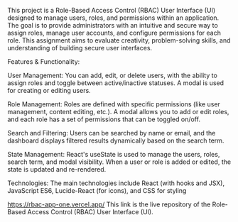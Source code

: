 This project is a Role-Based Access Control (RBAC) User Interface (UI) designed to manage users, roles, and permissions within an application. 
The goal is to provide administrators with an intuitive and secure way to assign roles, manage user accounts, and configure permissions for each role.
This assignment aims to evaluate creativity, problem-solving skills, and understanding of building secure user interfaces.

Features & Functionality:

User Management: You can add, edit, or delete users, with the ability to assign roles and toggle between active/inactive statuses. A modal is used for creating or editing users.

Role Management: Roles are defined with specific permissions (like user management, content editing, etc.).
                 A modal allows you to add or edit roles, and each role has a set of permissions that can be toggled on/off.

Search and Filtering: Users can be searched by name or email, and the dashboard displays filtered results dynamically based on the search term.

State Management: React's useState is used to manage the users, roles, search term, and modal visibility.
                  When a user or role is added or edited, the state is updated and re-rendered.

Technologies:
The main technologies include React (with hooks and JSX), JavaScript ES6, Lucide-React (for icons), and CSS for styling

https://rbac-app-one.vercel.app/ 
This link is the live repository of the Role-Based Access Control (RBAC) User Interface (UI).
